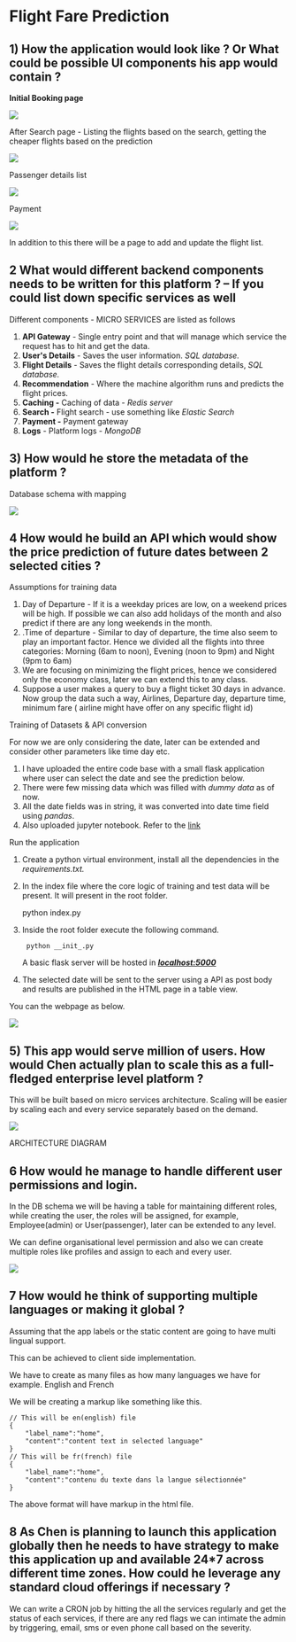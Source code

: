 # Flight Fare Prediction

## 1)  How the application would look like ? Or What could be possible UI components his app would contain ?

**Initial Booking page**

![](IMG_6515-fc806479-3fc9-4062-9eab-fc5085e5bf18.jpg)

After Search page - Listing the flights based on the search, getting the cheaper flights based on the prediction

![](IMG_6516-625026f4-9298-4199-94e7-05e899f3478c.jpg)

Passenger details list

![](IMG_6517-3ee7a2c3-a887-411b-937a-4b99f7ba272e.jpg)

Payment

![](IMG_6518-e5c2d929-9e75-4fa6-869e-6c04a8cd4267.jpg)

In addition to this there will be a page to add and update the flight list.

## 2 What would different backend components needs to be written for this platform ? – If you could list down specific services as well

Different components - MICRO SERVICES are listed as follows

1. **API Gateway** - Single entry point and that will manage which service the request has to hit and get the data. 
2. **User's Details** - Saves the user information.  *SQL database.*
3. **Flight Details** - Saves the flight details corresponding details, *SQL database.*
4. **Recommendation** - Where the machine algorithm runs and predicts the flight prices.
5. **Caching -**  Caching of data - *Redis server*
6. **Search -** Flight search - use something like *Elastic Search*
7. **Payment -** Payment gateway
8. **Logs** - Platform logs - *MongoDB*

## 3)	How would he store the metadata of the platform ?

Database schema with mapping

![](Passenger_(4)-c9bedfba-be29-4404-9e76-ed357fefa86a.png)

## 4 How would he build an API which would show the price prediction of future dates between 2 selected cities ?

   

Assumptions for training data

1. Day of Departure - If it is a weekday prices are low, on a weekend prices will be high. If possible we can also add holidays of the month and also predict if there are any long weekends in the month.
2. .Time of departure - Similar to day of departure, the time also seem to play an important factor.
Hence we divided all the flights into three categories: Morning (6am to noon),
Evening (noon to 9pm) and Night (9pm to 6am)
3. We are focusing on minimizing the flight prices, hence we considered only the economy class, later we can extend this to any class.
4. Suppose a user makes a query to buy a flight ticket 30 days in advance. Now group the data such a way, Airlines, Departure day, departure time, minimum fare ( airline might have offer on any specific flight id)

Training of Datasets & API conversion

For now we are only considering the date, later can be extended and consider other parameters like time day etc.

1. I have uploaded the entire code base with a small flask application where user can select the date and see the prediction below.
2. There were few missing data which was filled with *dummy data* as of now.
3. All the date fields was in string, it was converted into date time field using *pandas*.
4. Also uploaded jupyter notebook.
Refer to the [link](https://github.com/kumaraswins/arch_diagram_flight_rate_prediction/blob/master/jupiter/flight_linear_reg.ipynb)

Run the application

1. Create a python virtual environment, install all the dependencies in the *requirements.txt.*
2. In the index file where the core logic of training and test data will be present. It will present in the root folder.

    python index.py

3. Inside the root folder execute the following command.

        python __init_.py

    A basic flask server will be hosted in ***[localhost:5000](http://localhost:5000)***
4. The selected date will be sent to the server using a API as post body and results are published in the HTML page in a table view. 

You can the webpage as below.

![](output-87bfaa65-9a09-44ec-a589-f960a9197d4c.gif)

## 5) This app would serve million of users. How would Chen actually plan to scale this as a full-fledged enterprise level platform ?

This will be built based on micro services architecture. Scaling will be easier by scaling each and every service separately based on the demand.

![](arch-ea7b89ca-61f3-4094-8a1e-90eef2078b8c.png)

ARCHITECTURE DIAGRAM

## 6 How would he manage to handle different user permissions and login.

In the DB schema we will be having a table for maintaining different roles, while creating the user, the roles will be assigned, for example, Employee(admin) or User(passenger), later can be extended to any level.

We can define organisational level permission and also we can create multiple roles like profiles and assign to each and every user.

![](USER_ROLES-558708f2-9f6c-47fe-8879-0a80040e15bf.png)

## 7 How would he think of supporting multiple languages or making it global ?

Assuming that the app labels or the static content are going to have multi lingual support.

This can be achieved to client side implementation. 

We have to create as many files as how many languages we have for example. English and French

We will be creating a markup like something like this.

    // This will be en(english) file
    {
    	"label_name":"home",
    	"content":"content text in selected language"
    }
    // This will be fr(french) file
    {
    	"label_name":"home",
    	"content":"contenu du texte dans la langue sélectionnée"
    }

The above format will have markup in the html file.

## 8 As Chen is planning to launch this application globally then he needs to have strategy to make this application up and available 24*7 across different time zones. How could he leverage any standard cloud offerings if necessary ?

We can write a CRON job by hitting the all the services regularly and get the status of each services, if there are any red flags we can intimate the admin by triggering, email, sms or even phone call based on the severity.